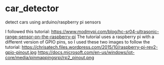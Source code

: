 # car_detector
detect cars using arduino/raspberry pi sensors

I followed this tutorial: https://www.modmypi.com/blog/hc-sr04-ultrasonic-range-sensor-on-the-raspberry-pi
The tutorial uses a raspberry pi with a different version of GPIO pins, so I used these two images to follow the tutorial:
https://chrisatech.files.wordpress.com/2015/10/raspberry-pi-rev2-gpio-pinout.jpg
https://docs.microsoft.com/en-us/windows/iot-core/media/pinmappingsrpi/rp2_pinout.png
